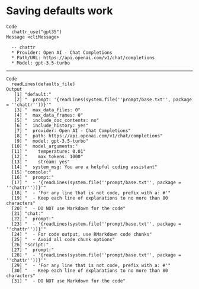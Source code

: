 # Saving defaults work

    Code
      chattr_use("gpt35")
    Message <cliMessage>
      
      -- chattr 
      * Provider: Open AI - Chat Completions
      * Path/URL: https://api.openai.com/v1/chat/completions
      * Model: gpt-3.5-turbo

---

    Code
      readLines(defaults_file)
    Output
       [1] "default:"                                                                       
       [2] "  prompt: '{readLines(system.file(''prompt/base.txt'', package = ''chattr''))}'"
       [3] "  max_data_files: 0"                                                            
       [4] "  max_data_frames: 0"                                                           
       [5] "  include_doc_contents: no"                                                     
       [6] "  include_history: yes"                                                         
       [7] "  provider: Open AI - Chat Completions"                                         
       [8] "  path: https://api.openai.com/v1/chat/completions"                             
       [9] "  model: gpt-3.5-turbo"                                                         
      [10] "  model_arguments:"                                                             
      [11] "    temperature: 0.01"                                                          
      [12] "    max_tokens: 1000"                                                           
      [13] "    stream: yes"                                                                
      [14] "  system_msg: You are a helpful coding assistant"                               
      [15] "console:"                                                                       
      [16] "  prompt:"                                                                      
      [17] "  - '{readLines(system.file(''prompt/base.txt'', package = ''chattr''))}'"      
      [18] "  - 'For any line that is not code, prefix with a: #'"                          
      [19] "  - Keep each line of explanations to no more than 80 characters"               
      [20] "  - DO NOT use Markdown for the code"                                           
      [21] "chat:"                                                                          
      [22] "  prompt:"                                                                      
      [23] "  - '{readLines(system.file(''prompt/base.txt'', package = ''chattr''))}'"      
      [24] "  - For code output, use RMarkdown code chunks"                                 
      [25] "  - Avoid all code chunk options"                                               
      [26] "script:"                                                                        
      [27] "  prompt:"                                                                      
      [28] "  - '{readLines(system.file(''prompt/base.txt'', package = ''chattr''))}'"      
      [29] "  - 'For any line that is not code, prefix with a: #'"                          
      [30] "  - Keep each line of explanations to no more than 80 characters"               
      [31] "  - DO NOT use Markdown for the code"                                           

